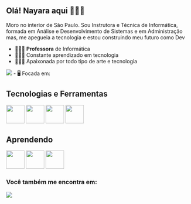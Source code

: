 ## Olá! Nayara aqui 🙋🏿‍♀️
Moro no interior de São Paulo. Sou Instrutora e Técnica de Informática, formada em Análise e Desenvolvimento de Sistemas e em Administração mas, me apegueia a tecnologia e estou construindo meu futuro como Dev 

- 👩🏿‍🏫 **Professora** de Informática
- 👩🏿‍💻 Constante aprendizado em tecnologia
- 👩🏿‍🎨 Apaixonada por todo tipo de arte e tecnologia

<img src="https://tenor.com/pt-BR/view/hacker-hacker-man-hacking-hackers-hack-gif-23864910">  
- 🖥️ Focada em:

## Tecnologias e Ferramentas

<div style"display: inline">
<img width='50' height='50' src="https://cdn.jsdelivr.net/gh/devicons/devicon@latest/icons/html5/html5-original.svg" />
<img width='50' height='50' src="https://cdn.jsdelivr.net/gh/devicons/devicon@latest/icons/css3/css3-original.svg" />
<img width='50' height='50' src="https://cdn.jsdelivr.net/gh/devicons/devicon@latest/icons/javascript/javascript-original.svg" />
<img width='50' height='50' src="https://cdn.jsdelivr.net/gh/devicons/devicon@latest/icons/mysql/mysql-original.svg" />         
</div>

## Aprendendo

<div style"display: inline">
<img width='50' height='50' src="https://cdn.jsdelivr.net/gh/devicons/devicon@latest/icons/amazonwebservices/amazonwebservices-original-wordmark.svg" />
<img width='50' height='50' src="https://cdn.jsdelivr.net/gh/devicons/devicon@latest/icons/c/c-original.svg" />
<img width='50' height='50' src="https://cdn.jsdelivr.net/gh/devicons/devicon@latest/icons/python/python-original.svg" />                  
</div>

### Você também me encontra em:
<a href="https://www.linkedin.com/in/nayara-p-borges/" target="_blank"><img loading="lazy" src="https://img.shields.io/badge/-LinkedIn-%230077B5?style=for-the-badge&logo=linkedin&logoColor=white" target="_blank"></a>
          
